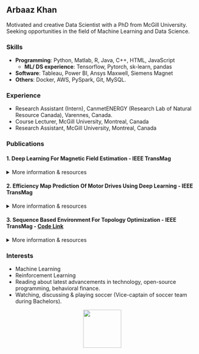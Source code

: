 ## Arbaaz Khan

Motivated and creative Data Scientist with a PhD from McGill University. Seeking opportunities in the field of Machine Learning and Data Science.

### Skills

- **Programming**: Python, Matlab, R, Java, C++, HTML, JavaScript
  - **ML/ DS experience**: Tensorflow, Pytorch, sk-learn, pandas
- **Software**: Tableau, Power BI, Ansys Maxwell, Siemens Magnet
- **Others**: Docker, AWS, PySpark, Git, MySQL.

### Experience
- Research Assistant (Intern), CanmetENERGY (Research Lab of Natural Resource Canada), Varennes, Canada.
- Course Lecturer, McGill University, Montreal, Canada
- Research Assistant, McGill University, Montreal, Canada

### Publications

#### 1. Deep Learning For Magnetic Field Estimation - IEEE TransMag
<details>
  
  <summary>More information & resources</summary>
  
  citation:
  
  ```markdown
  
  Khan, A., Ghorbanian, V., & Lowther, D. (2019). “DEEP LEARNING FOR MAGNETIC FIELD ESTIMATION”. IEEE Transactions on Magnetics, vol. 55, no. 6, pp. 1-4, June 2019.
  
  ```
  1. [Paper Link](https://ieeexplore.ieee.org/document/8661767)
  2. [Code Link]() - TO-DO
  
</details>

#### 2. Efficiency Map Prediction Of Motor Drives Using Deep Learning - IEEE TransMag
<details>
  
  <summary>More information & resources</summary>
  
  citation:
  
  ```markdown
  
Khan, A., Mohammadi, M.H., Ghorbanian, V., & Lowther, D. (2019). “EFFICIENCY MAP PREDICTION OF MOTOR DRIVES USING DEEP LEARNING”. IEEE Transactions on Magnetics, vol. 56, no. 3, pp. 1-4, March 2020.  
  ```
  1. [Paper Link](https://ieeexplore.ieee.org/document/8961095)
  2. [Code Link]() - TO-DO
  
</details>

#### 3. Sequence Based Environment For Topology Optimization - IEEE TransMag - [Code Link](https://github.com/arbi11/Sequence_based_TO)
<details>
  
  <summary>More information & resources</summary>
  
  citation:
  
  ```markdown
  
Khan, A., Midha, C., & Lowther, D. (2019). “SEQUENCE BASED ENVIRONMENT FOR TOPOLOGY OPTIMIZATION”. IEEE Transactions on Magnetics, vol. 56, no. 3, pp. 1-4, March 2020. 
  ```
  1. [Paper Link](https://ieeexplore.ieee.org/document/8960651)
  2. [Code Link](https://github.com/arbi11/Sequence_based_TO)

</details>


### Interests

- Machine Learning
- Reinforcement Learning
- Reading about latest advancements in technology, open-source programming, behavioral finance.
- Watching, discussing & playing soccer (Vice-captain of soccer team during Bachelors). 


<div id="header" align="center">
  <img src="https://media.giphy.com/media/xT9C25UNTwfZuk85WP/giphy-downsized-large.gif" width="100"/>
</div>
